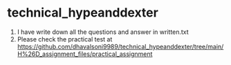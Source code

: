 # technical_hypeanddexter

1. I have write down all the questions and answer in written.txt
2. Please check the practical test at https://github.com/dhavalsoni9989/technical_hypeanddexter/tree/main/H%26D_assignment_files/practical_assignment